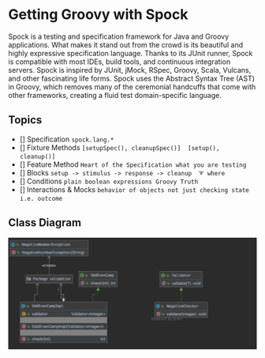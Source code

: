 # Getting Groovy with Spock

Spock is a testing and specification framework for Java and Groovy applications. What makes it stand out from the crowd is its beautiful and highly expressive specification language. 
Thanks to its JUnit runner, Spock is compatible with most IDEs, build tools, and continuous integration servers. Spock is inspired by JUnit, jMock, RSpec, Groovy, Scala, Vulcans, and other fascinating life forms.
Spock uses the Abstract Syntax Tree (AST) in Groovy, which removes many of the ceremonial handcuffs that come with other frameworks, creating a fluid test domain-specific language.

## Topics 
- [] Specification `spock.lang.*`
- [] Fixture Methods `[setupSpec(), cleanupSpec()]  [setup(), cleanup()]` 
- [] Feature Method `Heart of the Specification what you are testing`
- [] Blocks `setup -> stimulus -> response -> cleanup  ➰ where` 
- [] Conditions `plain boolean expressions Groovy Truth`
- [] Interactions & Mocks `behavior of objects not just checking state i.e. outcome`

## Class Diagram

![Image of class diagram](oddeven.png)

